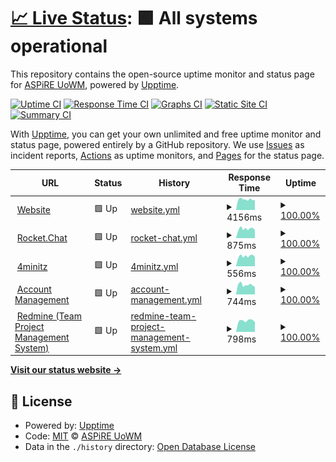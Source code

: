 # [📈 Live Status](https://aspire-uowm.github.io/status): <!--live status--> **🟩 All systems operational**

This repository contains the open-source uptime monitor and status page for [ASPiRE UoWM](https://aspire.uowm.gr), powered by [Upptime](https://github.com/upptime/upptime).

[![Uptime CI](https://github.com/aspire-uowm/status/workflows/Uptime%20CI/badge.svg)](https://github.com/aspire-uowm/status/actions?query=workflow%3A%22Uptime+CI%22)
[![Response Time CI](https://github.com/aspire-uowm/status/workflows/Response%20Time%20CI/badge.svg)](https://github.com/aspire-uowm/status/actions?query=workflow%3A%22Response+Time+CI%22)
[![Graphs CI](https://github.com/aspire-uowm/status/workflows/Graphs%20CI/badge.svg)](https://github.com/aspire-uowm/status/actions?query=workflow%3A%22Graphs+CI%22)
[![Static Site CI](https://github.com/aspire-uowm/status/workflows/Static%20Site%20CI/badge.svg)](https://github.com/aspire-uowm/status/actions?query=workflow%3A%22Static+Site+CI%22)
[![Summary CI](https://github.com/aspire-uowm/status/workflows/Summary%20CI/badge.svg)](https://github.com/aspire-uowm/status/actions?query=workflow%3A%22Summary+CI%22)

With [Upptime](https://upptime.js.org), you can get your own unlimited and free uptime monitor and status page, powered entirely by a GitHub repository. We use [Issues](https://github.com/aspire-uowm/status/issues) as incident reports, [Actions](https://github.com/aspire-uowm/status/actions) as uptime monitors, and [Pages](https://aspire-uowm.github.io/status) for the status page.

<!--start: status pages-->
<!-- This summary is generated by Upptime (https://github.com/upptime/upptime) -->
<!-- Do not edit this manually, your changes will be overwritten -->
<!-- prettier-ignore -->
| URL | Status | History | Response Time | Uptime |
| --- | ------ | ------- | ------------- | ------ |
| <img alt="" src="https://icons.duckduckgo.com/ip3/aspire.uowm.gr.ico" height="13"> [Website](https://aspire.uowm.gr) | 🟩 Up | [website.yml](https://github.com/aspire-uowm/status/commits/HEAD/history/website.yml) | <details><summary><img alt="Response time graph" src="./graphs/website/response-time-week.png" height="20"> 4156ms</summary><br><a href="https://status.aspirewm.eu/history/website"><img alt="Response time 4353" src="https://img.shields.io/endpoint?url=https%3A%2F%2Fraw.githubusercontent.com%2Faspire-uowm%2Fstatus%2FHEAD%2Fapi%2Fwebsite%2Fresponse-time.json"></a><br><a href="https://status.aspirewm.eu/history/website"><img alt="24-hour response time 3948" src="https://img.shields.io/endpoint?url=https%3A%2F%2Fraw.githubusercontent.com%2Faspire-uowm%2Fstatus%2FHEAD%2Fapi%2Fwebsite%2Fresponse-time-day.json"></a><br><a href="https://status.aspirewm.eu/history/website"><img alt="7-day response time 4156" src="https://img.shields.io/endpoint?url=https%3A%2F%2Fraw.githubusercontent.com%2Faspire-uowm%2Fstatus%2FHEAD%2Fapi%2Fwebsite%2Fresponse-time-week.json"></a><br><a href="https://status.aspirewm.eu/history/website"><img alt="30-day response time 4353" src="https://img.shields.io/endpoint?url=https%3A%2F%2Fraw.githubusercontent.com%2Faspire-uowm%2Fstatus%2FHEAD%2Fapi%2Fwebsite%2Fresponse-time-month.json"></a><br><a href="https://status.aspirewm.eu/history/website"><img alt="1-year response time 4353" src="https://img.shields.io/endpoint?url=https%3A%2F%2Fraw.githubusercontent.com%2Faspire-uowm%2Fstatus%2FHEAD%2Fapi%2Fwebsite%2Fresponse-time-year.json"></a></details> | <details><summary><a href="https://status.aspirewm.eu/history/website">100.00%</a></summary><a href="https://status.aspirewm.eu/history/website"><img alt="All-time uptime 99.85%" src="https://img.shields.io/endpoint?url=https%3A%2F%2Fraw.githubusercontent.com%2Faspire-uowm%2Fstatus%2FHEAD%2Fapi%2Fwebsite%2Fuptime.json"></a><br><a href="https://status.aspirewm.eu/history/website"><img alt="24-hour uptime 100.00%" src="https://img.shields.io/endpoint?url=https%3A%2F%2Fraw.githubusercontent.com%2Faspire-uowm%2Fstatus%2FHEAD%2Fapi%2Fwebsite%2Fuptime-day.json"></a><br><a href="https://status.aspirewm.eu/history/website"><img alt="7-day uptime 100.00%" src="https://img.shields.io/endpoint?url=https%3A%2F%2Fraw.githubusercontent.com%2Faspire-uowm%2Fstatus%2FHEAD%2Fapi%2Fwebsite%2Fuptime-week.json"></a><br><a href="https://status.aspirewm.eu/history/website"><img alt="30-day uptime 99.85%" src="https://img.shields.io/endpoint?url=https%3A%2F%2Fraw.githubusercontent.com%2Faspire-uowm%2Fstatus%2FHEAD%2Fapi%2Fwebsite%2Fuptime-month.json"></a><br><a href="https://status.aspirewm.eu/history/website"><img alt="1-year uptime 99.85%" src="https://img.shields.io/endpoint?url=https%3A%2F%2Fraw.githubusercontent.com%2Faspire-uowm%2Fstatus%2FHEAD%2Fapi%2Fwebsite%2Fuptime-year.json"></a></details>
| <img alt="" src="https://icons.duckduckgo.com/ip3/chat.aspirewm.eu.ico" height="13"> [Rocket.Chat](https://chat.aspirewm.eu) | 🟩 Up | [rocket-chat.yml](https://github.com/aspire-uowm/status/commits/HEAD/history/rocket-chat.yml) | <details><summary><img alt="Response time graph" src="./graphs/rocket-chat/response-time-week.png" height="20"> 875ms</summary><br><a href="https://status.aspirewm.eu/history/rocket-chat"><img alt="Response time 894" src="https://img.shields.io/endpoint?url=https%3A%2F%2Fraw.githubusercontent.com%2Faspire-uowm%2Fstatus%2FHEAD%2Fapi%2Frocket-chat%2Fresponse-time.json"></a><br><a href="https://status.aspirewm.eu/history/rocket-chat"><img alt="24-hour response time 780" src="https://img.shields.io/endpoint?url=https%3A%2F%2Fraw.githubusercontent.com%2Faspire-uowm%2Fstatus%2FHEAD%2Fapi%2Frocket-chat%2Fresponse-time-day.json"></a><br><a href="https://status.aspirewm.eu/history/rocket-chat"><img alt="7-day response time 875" src="https://img.shields.io/endpoint?url=https%3A%2F%2Fraw.githubusercontent.com%2Faspire-uowm%2Fstatus%2FHEAD%2Fapi%2Frocket-chat%2Fresponse-time-week.json"></a><br><a href="https://status.aspirewm.eu/history/rocket-chat"><img alt="30-day response time 894" src="https://img.shields.io/endpoint?url=https%3A%2F%2Fraw.githubusercontent.com%2Faspire-uowm%2Fstatus%2FHEAD%2Fapi%2Frocket-chat%2Fresponse-time-month.json"></a><br><a href="https://status.aspirewm.eu/history/rocket-chat"><img alt="1-year response time 894" src="https://img.shields.io/endpoint?url=https%3A%2F%2Fraw.githubusercontent.com%2Faspire-uowm%2Fstatus%2FHEAD%2Fapi%2Frocket-chat%2Fresponse-time-year.json"></a></details> | <details><summary><a href="https://status.aspirewm.eu/history/rocket-chat">100.00%</a></summary><a href="https://status.aspirewm.eu/history/rocket-chat"><img alt="All-time uptime 100.00%" src="https://img.shields.io/endpoint?url=https%3A%2F%2Fraw.githubusercontent.com%2Faspire-uowm%2Fstatus%2FHEAD%2Fapi%2Frocket-chat%2Fuptime.json"></a><br><a href="https://status.aspirewm.eu/history/rocket-chat"><img alt="24-hour uptime 100.00%" src="https://img.shields.io/endpoint?url=https%3A%2F%2Fraw.githubusercontent.com%2Faspire-uowm%2Fstatus%2FHEAD%2Fapi%2Frocket-chat%2Fuptime-day.json"></a><br><a href="https://status.aspirewm.eu/history/rocket-chat"><img alt="7-day uptime 100.00%" src="https://img.shields.io/endpoint?url=https%3A%2F%2Fraw.githubusercontent.com%2Faspire-uowm%2Fstatus%2FHEAD%2Fapi%2Frocket-chat%2Fuptime-week.json"></a><br><a href="https://status.aspirewm.eu/history/rocket-chat"><img alt="30-day uptime 100.00%" src="https://img.shields.io/endpoint?url=https%3A%2F%2Fraw.githubusercontent.com%2Faspire-uowm%2Fstatus%2FHEAD%2Fapi%2Frocket-chat%2Fuptime-month.json"></a><br><a href="https://status.aspirewm.eu/history/rocket-chat"><img alt="1-year uptime 100.00%" src="https://img.shields.io/endpoint?url=https%3A%2F%2Fraw.githubusercontent.com%2Faspire-uowm%2Fstatus%2FHEAD%2Fapi%2Frocket-chat%2Fuptime-year.json"></a></details>
| <img alt="" src="https://icons.duckduckgo.com/ip3/4minitz.aspirewm.eu.ico" height="13"> [4minitz](https://4minitz.aspirewm.eu) | 🟩 Up | [4minitz.yml](https://github.com/aspire-uowm/status/commits/HEAD/history/4minitz.yml) | <details><summary><img alt="Response time graph" src="./graphs/4minitz/response-time-week.png" height="20"> 556ms</summary><br><a href="https://status.aspirewm.eu/history/4minitz"><img alt="Response time 575" src="https://img.shields.io/endpoint?url=https%3A%2F%2Fraw.githubusercontent.com%2Faspire-uowm%2Fstatus%2FHEAD%2Fapi%2F4minitz%2Fresponse-time.json"></a><br><a href="https://status.aspirewm.eu/history/4minitz"><img alt="24-hour response time 513" src="https://img.shields.io/endpoint?url=https%3A%2F%2Fraw.githubusercontent.com%2Faspire-uowm%2Fstatus%2FHEAD%2Fapi%2F4minitz%2Fresponse-time-day.json"></a><br><a href="https://status.aspirewm.eu/history/4minitz"><img alt="7-day response time 556" src="https://img.shields.io/endpoint?url=https%3A%2F%2Fraw.githubusercontent.com%2Faspire-uowm%2Fstatus%2FHEAD%2Fapi%2F4minitz%2Fresponse-time-week.json"></a><br><a href="https://status.aspirewm.eu/history/4minitz"><img alt="30-day response time 575" src="https://img.shields.io/endpoint?url=https%3A%2F%2Fraw.githubusercontent.com%2Faspire-uowm%2Fstatus%2FHEAD%2Fapi%2F4minitz%2Fresponse-time-month.json"></a><br><a href="https://status.aspirewm.eu/history/4minitz"><img alt="1-year response time 575" src="https://img.shields.io/endpoint?url=https%3A%2F%2Fraw.githubusercontent.com%2Faspire-uowm%2Fstatus%2FHEAD%2Fapi%2F4minitz%2Fresponse-time-year.json"></a></details> | <details><summary><a href="https://status.aspirewm.eu/history/4minitz">100.00%</a></summary><a href="https://status.aspirewm.eu/history/4minitz"><img alt="All-time uptime 100.00%" src="https://img.shields.io/endpoint?url=https%3A%2F%2Fraw.githubusercontent.com%2Faspire-uowm%2Fstatus%2FHEAD%2Fapi%2F4minitz%2Fuptime.json"></a><br><a href="https://status.aspirewm.eu/history/4minitz"><img alt="24-hour uptime 100.00%" src="https://img.shields.io/endpoint?url=https%3A%2F%2Fraw.githubusercontent.com%2Faspire-uowm%2Fstatus%2FHEAD%2Fapi%2F4minitz%2Fuptime-day.json"></a><br><a href="https://status.aspirewm.eu/history/4minitz"><img alt="7-day uptime 100.00%" src="https://img.shields.io/endpoint?url=https%3A%2F%2Fraw.githubusercontent.com%2Faspire-uowm%2Fstatus%2FHEAD%2Fapi%2F4minitz%2Fuptime-week.json"></a><br><a href="https://status.aspirewm.eu/history/4minitz"><img alt="30-day uptime 100.00%" src="https://img.shields.io/endpoint?url=https%3A%2F%2Fraw.githubusercontent.com%2Faspire-uowm%2Fstatus%2FHEAD%2Fapi%2F4minitz%2Fuptime-month.json"></a><br><a href="https://status.aspirewm.eu/history/4minitz"><img alt="1-year uptime 100.00%" src="https://img.shields.io/endpoint?url=https%3A%2F%2Fraw.githubusercontent.com%2Faspire-uowm%2Fstatus%2FHEAD%2Fapi%2F4minitz%2Fuptime-year.json"></a></details>
| <img alt="" src="https://icons.duckduckgo.com/ip3/srv.aspire.uowm.gr.ico" height="13"> [Account Management](https://srv.aspire.uowm.gr/login/) | 🟩 Up | [account-management.yml](https://github.com/aspire-uowm/status/commits/HEAD/history/account-management.yml) | <details><summary><img alt="Response time graph" src="./graphs/account-management/response-time-week.png" height="20"> 744ms</summary><br><a href="https://status.aspirewm.eu/history/account-management"><img alt="Response time 742" src="https://img.shields.io/endpoint?url=https%3A%2F%2Fraw.githubusercontent.com%2Faspire-uowm%2Fstatus%2FHEAD%2Fapi%2Faccount-management%2Fresponse-time.json"></a><br><a href="https://status.aspirewm.eu/history/account-management"><img alt="24-hour response time 589" src="https://img.shields.io/endpoint?url=https%3A%2F%2Fraw.githubusercontent.com%2Faspire-uowm%2Fstatus%2FHEAD%2Fapi%2Faccount-management%2Fresponse-time-day.json"></a><br><a href="https://status.aspirewm.eu/history/account-management"><img alt="7-day response time 744" src="https://img.shields.io/endpoint?url=https%3A%2F%2Fraw.githubusercontent.com%2Faspire-uowm%2Fstatus%2FHEAD%2Fapi%2Faccount-management%2Fresponse-time-week.json"></a><br><a href="https://status.aspirewm.eu/history/account-management"><img alt="30-day response time 742" src="https://img.shields.io/endpoint?url=https%3A%2F%2Fraw.githubusercontent.com%2Faspire-uowm%2Fstatus%2FHEAD%2Fapi%2Faccount-management%2Fresponse-time-month.json"></a><br><a href="https://status.aspirewm.eu/history/account-management"><img alt="1-year response time 742" src="https://img.shields.io/endpoint?url=https%3A%2F%2Fraw.githubusercontent.com%2Faspire-uowm%2Fstatus%2FHEAD%2Fapi%2Faccount-management%2Fresponse-time-year.json"></a></details> | <details><summary><a href="https://status.aspirewm.eu/history/account-management">100.00%</a></summary><a href="https://status.aspirewm.eu/history/account-management"><img alt="All-time uptime 100.00%" src="https://img.shields.io/endpoint?url=https%3A%2F%2Fraw.githubusercontent.com%2Faspire-uowm%2Fstatus%2FHEAD%2Fapi%2Faccount-management%2Fuptime.json"></a><br><a href="https://status.aspirewm.eu/history/account-management"><img alt="24-hour uptime 100.00%" src="https://img.shields.io/endpoint?url=https%3A%2F%2Fraw.githubusercontent.com%2Faspire-uowm%2Fstatus%2FHEAD%2Fapi%2Faccount-management%2Fuptime-day.json"></a><br><a href="https://status.aspirewm.eu/history/account-management"><img alt="7-day uptime 100.00%" src="https://img.shields.io/endpoint?url=https%3A%2F%2Fraw.githubusercontent.com%2Faspire-uowm%2Fstatus%2FHEAD%2Fapi%2Faccount-management%2Fuptime-week.json"></a><br><a href="https://status.aspirewm.eu/history/account-management"><img alt="30-day uptime 100.00%" src="https://img.shields.io/endpoint?url=https%3A%2F%2Fraw.githubusercontent.com%2Faspire-uowm%2Fstatus%2FHEAD%2Fapi%2Faccount-management%2Fuptime-month.json"></a><br><a href="https://status.aspirewm.eu/history/account-management"><img alt="1-year uptime 100.00%" src="https://img.shields.io/endpoint?url=https%3A%2F%2Fraw.githubusercontent.com%2Faspire-uowm%2Fstatus%2FHEAD%2Fapi%2Faccount-management%2Fuptime-year.json"></a></details>
| <img alt="" src="https://icons.duckduckgo.com/ip3/redmine.aspirewm.eu.ico" height="13"> [Redmine (Team Project Management System)](https://redmine.aspirewm.eu) | 🟩 Up | [redmine-team-project-management-system.yml](https://github.com/aspire-uowm/status/commits/HEAD/history/redmine-team-project-management-system.yml) | <details><summary><img alt="Response time graph" src="./graphs/redmine-team-project-management-system/response-time-week.png" height="20"> 798ms</summary><br><a href="https://status.aspirewm.eu/history/redmine-team-project-management-system"><img alt="Response time 798" src="https://img.shields.io/endpoint?url=https%3A%2F%2Fraw.githubusercontent.com%2Faspire-uowm%2Fstatus%2FHEAD%2Fapi%2Fredmine-team-project-management-system%2Fresponse-time.json"></a><br><a href="https://status.aspirewm.eu/history/redmine-team-project-management-system"><img alt="24-hour response time 706" src="https://img.shields.io/endpoint?url=https%3A%2F%2Fraw.githubusercontent.com%2Faspire-uowm%2Fstatus%2FHEAD%2Fapi%2Fredmine-team-project-management-system%2Fresponse-time-day.json"></a><br><a href="https://status.aspirewm.eu/history/redmine-team-project-management-system"><img alt="7-day response time 798" src="https://img.shields.io/endpoint?url=https%3A%2F%2Fraw.githubusercontent.com%2Faspire-uowm%2Fstatus%2FHEAD%2Fapi%2Fredmine-team-project-management-system%2Fresponse-time-week.json"></a><br><a href="https://status.aspirewm.eu/history/redmine-team-project-management-system"><img alt="30-day response time 798" src="https://img.shields.io/endpoint?url=https%3A%2F%2Fraw.githubusercontent.com%2Faspire-uowm%2Fstatus%2FHEAD%2Fapi%2Fredmine-team-project-management-system%2Fresponse-time-month.json"></a><br><a href="https://status.aspirewm.eu/history/redmine-team-project-management-system"><img alt="1-year response time 798" src="https://img.shields.io/endpoint?url=https%3A%2F%2Fraw.githubusercontent.com%2Faspire-uowm%2Fstatus%2FHEAD%2Fapi%2Fredmine-team-project-management-system%2Fresponse-time-year.json"></a></details> | <details><summary><a href="https://status.aspirewm.eu/history/redmine-team-project-management-system">100.00%</a></summary><a href="https://status.aspirewm.eu/history/redmine-team-project-management-system"><img alt="All-time uptime 100.00%" src="https://img.shields.io/endpoint?url=https%3A%2F%2Fraw.githubusercontent.com%2Faspire-uowm%2Fstatus%2FHEAD%2Fapi%2Fredmine-team-project-management-system%2Fuptime.json"></a><br><a href="https://status.aspirewm.eu/history/redmine-team-project-management-system"><img alt="24-hour uptime 100.00%" src="https://img.shields.io/endpoint?url=https%3A%2F%2Fraw.githubusercontent.com%2Faspire-uowm%2Fstatus%2FHEAD%2Fapi%2Fredmine-team-project-management-system%2Fuptime-day.json"></a><br><a href="https://status.aspirewm.eu/history/redmine-team-project-management-system"><img alt="7-day uptime 100.00%" src="https://img.shields.io/endpoint?url=https%3A%2F%2Fraw.githubusercontent.com%2Faspire-uowm%2Fstatus%2FHEAD%2Fapi%2Fredmine-team-project-management-system%2Fuptime-week.json"></a><br><a href="https://status.aspirewm.eu/history/redmine-team-project-management-system"><img alt="30-day uptime 100.00%" src="https://img.shields.io/endpoint?url=https%3A%2F%2Fraw.githubusercontent.com%2Faspire-uowm%2Fstatus%2FHEAD%2Fapi%2Fredmine-team-project-management-system%2Fuptime-month.json"></a><br><a href="https://status.aspirewm.eu/history/redmine-team-project-management-system"><img alt="1-year uptime 100.00%" src="https://img.shields.io/endpoint?url=https%3A%2F%2Fraw.githubusercontent.com%2Faspire-uowm%2Fstatus%2FHEAD%2Fapi%2Fredmine-team-project-management-system%2Fuptime-year.json"></a></details>

<!--end: status pages-->

[**Visit our status website →**](https://aspire-uowm.github.io/status)

## 📄 License

- Powered by: [Upptime](https://github.com/upptime/upptime)
- Code: [MIT](./LICENSE) © [ASPiRE UoWM](https://aspire.uowm.gr)
- Data in the `./history` directory: [Open Database License](https://opendatacommons.org/licenses/odbl/1-0/)
